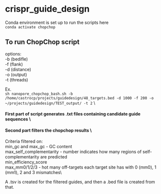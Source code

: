 # crispr_guide_design

Conda environment is set up to run the scripts here  
`conda activate chopchop`

## To run ChopChop script
options:  
-b (bedifle)  
-f (flank)  
-d (distance)  
-o (output)  
-t (threads)    

Ex.  
`sh nanopore_chopchop_bash.sh -b /home/castrocp/projects/guidedesign/48_targets.bed -d 1000 -f 200 -o ~/projects/guidedesign/TEST_output/ -t 2` \

#### First part of script generates .txt files containing candidate guide sequences \

#### Second part filters the chopchop results \
Criteria filtered on:\
min_gc and max_gc - GC content\
max_self_complementarity - number indicates how many regions of self-complementarity are predicted\
min_efficiency_score\
max_mm0/1/2/3 - hot many off-targets each target site has with 0 (mm0), 1 (mm1), 2 and 3 mismatches\

A .tsv is created for the filtered guides, and then a .bed file is created from that.

